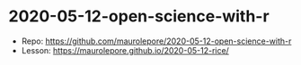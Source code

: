 # 2020-05-12-open-science-with-r

* Repo: https://github.com/maurolepore/2020-05-12-open-science-with-r
* Lesson: https://maurolepore.github.io/2020-05-12-rice/
